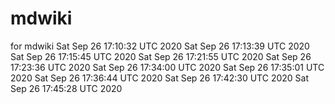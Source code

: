 # mdwiki
for mdwiki
Sat Sep 26 17:10:32 UTC 2020
Sat Sep 26 17:13:39 UTC 2020
Sat Sep 26 17:15:45 UTC 2020
Sat Sep 26 17:21:55 UTC 2020
Sat Sep 26 17:23:36 UTC 2020
Sat Sep 26 17:34:00 UTC 2020
Sat Sep 26 17:35:01 UTC 2020
Sat Sep 26 17:36:44 UTC 2020
Sat Sep 26 17:42:30 UTC 2020
Sat Sep 26 17:45:28 UTC 2020
